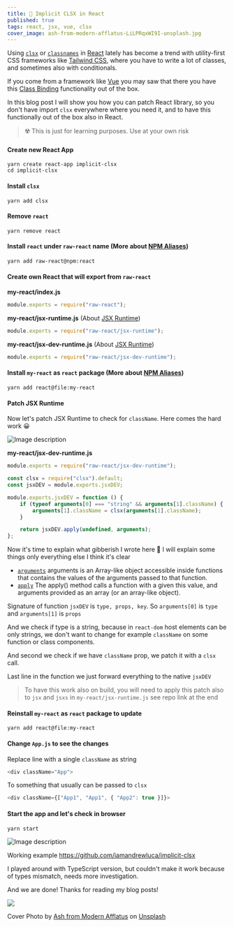 ```yaml
---
title: 🧶 Implicit CLSX in React
published: true
tags: react, jsx, vue, clsx
cover_image: ash-from-modern-afflatus-LiLPRqxWI9I-unsplash.jpg
---
```


Using [`clsx`](https://github.com/lukeed/clsx) or [`classnames`](https://github.com/JedWatson/classnames) in [React](https://reactjs.org/) lately has become a trend with utility-first CSS frameworks like [Tailwind CSS](https://tailwindcss.com/), where you have to write a lot of classes, and sometimes also with conditionals.

If you come from a framework like [Vue](https://vuejs.org/) you may saw that there you have this [Class Binding](https://vuejs.org/v2/guide/class-and-style.html) functionality out of the box.

In this blog post I will show you how you can patch React library, so you don't have import `clsx` everywhere where you need it, and to have this functionally out of the box also in React.

> ☢️ This is just for learning purposes. Use at your own risk

#### Create new React App

```shell
yarn create react-app implicit-clsx
cd implicit-clsx
```

#### Install `clsx`

```shell
yarn add clsx
```

#### Remove `react`

```shell
yarn remove react
```

#### Install `react` under `raw-react` name (More about [NPM Aliases](https://dev.to/iamandrewluca/put-your-react-on-a-diet-3c6d))

```shell
yarn add raw-react@npm:react
```

#### Create own React that will export from `raw-react`

**my-react/index.js**

```js
module.exports = require("raw-react");
```

**my-react/jsx-runtime.js** (About [JSX Runtime](https://dev.to/iamandrewluca/jsx-at-lowest-level-371b))

```js
module.exports = require("raw-react/jsx-runtime");
```

**my-react/jsx-dev-runtime.js** (About [JSX Runtime](https://dev.to/iamandrewluca/jsx-at-lowest-level-371b))

```js
module.exports = require("raw-react/jsx-dev-runtime");
```

#### Install `my-react` as `react` package (More about [NPM Aliases](https://dev.to/iamandrewluca/put-your-react-on-a-diet-3c6d))

```shell
yarn add react@file:my-react
```

#### Patch JSX Runtime

Now let's patch JSX Runtime to check for `className`. Here comes the hard work 😀

![Image description](https://dev-to-uploads.s3.amazonaws.com/uploads/articles/lt3ger9jgzyvjxqfmlmm.png)

**my-react/jsx-dev-runtime.js**

```js
module.exports = require("raw-react/jsx-dev-runtime");

const clsx = require("clsx").default;
const jsxDEV = module.exports.jsxDEV;

module.exports.jsxDEV = function () {
	if (typeof arguments[0] === "string" && arguments[1].className) {
		arguments[1].className = clsx(arguments[1].className);
	}

	return jsxDEV.apply(undefined, arguments);
};
```

Now it's time to explain what gibberish I wrote here 🤣 I will explain some things only everything else I think it's clear

- [`arguments`](https://developer.mozilla.org/en-US/docs/Web/JavaScript/Reference/Functions/arguments) arguments is an Array-like object accessible inside functions that contains the values of the arguments passed to that function.
- [`apply`](https://developer.mozilla.org/en-US/docs/Web/JavaScript/Reference/Global_Objects/Function/apply) The apply() method calls a function with a given this value, and arguments provided as an array (or an array-like object).

Signature of function `jsxDEV` is `type, props, key`. So `arguments[0]` is `type` and `arguments[1]` is `props`

And we check if type is a string, because in `react-dom` host elements can be only strings, we don't want to change for example `className` on some function or class components.

And second we check if we have `className` prop, we patch it with a `clsx` call.

Last line in the function we just forward everything to the native `jsxDEV`

> To have this work also on build, you will need to apply this patch also to `jsx` and `jsxs` in `my-react/jsx-runtime.js` see repo link at the end

#### Reinstall `my-react` as `react` package to update

```shell
yarn add react@file:my-react
```

#### Change `App.js` to see the changes

Replace line with a single `className` as string

```js
<div className="App">
```

To something that usually can be passed to `clsx`

```js
<div className={["App1", "App1", { "App2": true }]}>
```

#### Start the app and let's check in browser

```shell
yarn start
```

![Image description](https://dev-to-uploads.s3.amazonaws.com/uploads/articles/rxgtl80yqbr4xdhwz1ss.png)

Working example https://github.com/iamandrewluca/implicit-clsx

I played around with TypeScript version, but couldn't make it work because of types mismatch, needs more investigation.

And we are done! Thanks for reading my blog posts!

![](https://media.giphy.com/media/d2Z4rTi11c9LRita/giphy.gif)

Cover Photo by <a href="https://unsplash.com/@modernafflatusphotography?utm_source=unsplash&utm_medium=referral&utm_content=creditCopyText">Ash from Modern Afflatus</a> on <a href="https://unsplash.com/s/photos/inception?utm_source=unsplash&utm_medium=referral&utm_content=creditCopyText">Unsplash</a>
